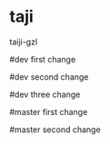 # taji
taiji-gzl

#dev first change

#dev second change


#dev three change

#master first change

#master second change

